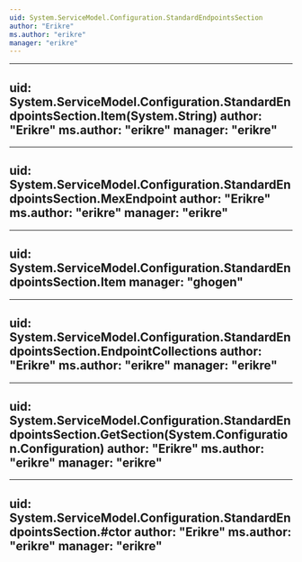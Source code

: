 ```yaml
---
uid: System.ServiceModel.Configuration.StandardEndpointsSection
author: "Erikre"
ms.author: "erikre"
manager: "erikre"
---
```


---
uid: System.ServiceModel.Configuration.StandardEndpointsSection.Item(System.String)
author: "Erikre"
ms.author: "erikre"
manager: "erikre"
---

---
uid: System.ServiceModel.Configuration.StandardEndpointsSection.MexEndpoint
author: "Erikre"
ms.author: "erikre"
manager: "erikre"
---

---
uid: System.ServiceModel.Configuration.StandardEndpointsSection.Item
manager: "ghogen"
---

---
uid: System.ServiceModel.Configuration.StandardEndpointsSection.EndpointCollections
author: "Erikre"
ms.author: "erikre"
manager: "erikre"
---

---
uid: System.ServiceModel.Configuration.StandardEndpointsSection.GetSection(System.Configuration.Configuration)
author: "Erikre"
ms.author: "erikre"
manager: "erikre"
---

---
uid: System.ServiceModel.Configuration.StandardEndpointsSection.#ctor
author: "Erikre"
ms.author: "erikre"
manager: "erikre"
---
